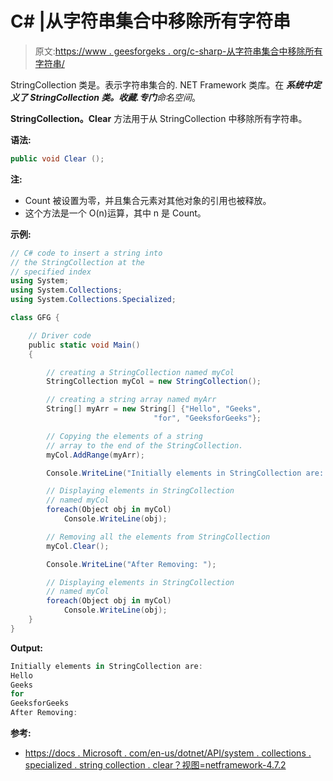 # C# |从字符串集合中移除所有字符串

> 原文:[https://www . geesforgeks . org/c-sharp-从字符串集合中移除所有字符串/](https://www.geeksforgeeks.org/c-sharp-remove-all-the-strings-from-the-stringcollection/)

StringCollection 类是。表示字符串集合的. NET Framework 类库。在 ***系统中定义了 StringCollection 类。收藏.专门**命名空间*。

**StringCollection。Clear** 方法用于从 StringCollection 中移除所有字符串。

**语法:**

```cs
public void Clear ();

```

**注:**

*   Count 被设置为零，并且集合元素对其他对象的引用也被释放。
*   这个方法是一个 O(n)运算，其中 n 是 Count。

**示例:**

```cs
// C# code to insert a string into
// the StringCollection at the
// specified index
using System;
using System.Collections;
using System.Collections.Specialized;

class GFG {

    // Driver code
    public static void Main()
    {

        // creating a StringCollection named myCol
        StringCollection myCol = new StringCollection();

        // creating a string array named myArr
        String[] myArr = new String[] {"Hello", "Geeks", 
                                "for", "GeeksforGeeks"};

        // Copying the elements of a string
        // array to the end of the StringCollection.
        myCol.AddRange(myArr);

        Console.WriteLine("Initially elements in StringCollection are: ");

        // Displaying elements in StringCollection
        // named myCol
        foreach(Object obj in myCol)
            Console.WriteLine(obj);

        // Removing all the elements from StringCollection
        myCol.Clear();

        Console.WriteLine("After Removing: ");

        // Displaying elements in StringCollection
        // named myCol
        foreach(Object obj in myCol)
            Console.WriteLine(obj);
    }
}
```

**Output:**

```cs
Initially elements in StringCollection are: 
Hello
Geeks
for
GeeksforGeeks
After Removing:

```

**参考:**

*   [https://docs . Microsoft . com/en-us/dotnet/API/system . collections . specialized . string collection . clear？视图=netframework-4.7.2](https://docs.microsoft.com/en-us/dotnet/api/system.collections.specialized.stringcollection.clear?view=netframework-4.7.2)